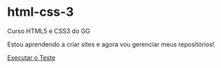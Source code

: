 # html-css-3
 Curso HTML5 e CSS3 do GG

 Estou aprendendo a criar sites e agora vou gerenciar meus repositórios!

 <a href="https://marialamoglia.github.io/html-css-3/index.html">Executar o Teste</a>
